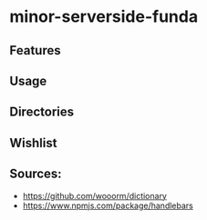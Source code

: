 # minor-serverside-funda
## Features
## Usage
## Directories
## Wishlist
## Sources:
- https://github.com/wooorm/dictionary
- https://www.npmjs.com/package/handlebars
